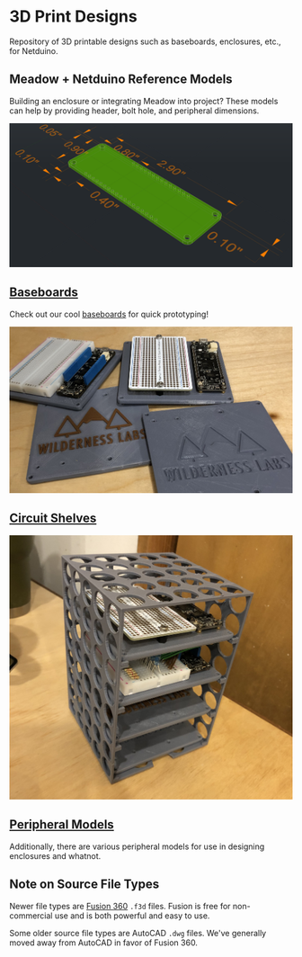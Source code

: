 # 3D Print Designs

Repository of 3D printable designs such as baseboards, enclosures, etc., for Netduino.

## Meadow + Netduino Reference Models

Building an enclosure or integrating Meadow into project? These models can help by providing header, bolt hole, and peripheral dimensions.

![](Meadow/Reference_Models/Meadow_F7_Micro.png)

## [Baseboards](Baseboards/)

Check out our cool [baseboards](Baseboards/) for quick prototyping!

![](Baseboards/Standard_Halfsize_Breadboard/Meadow_Baseboards.jpg)

## [Circuit Shelves](Circuit_Shelves)

![](Circuit_Shelves/Meadow_F7_Micro/Halfsize_Breadboard_Shelves/Meadow_Baseboard_Shelf.jpg)

## [Peripheral Models](Peripheral_Models)

Additionally, there are various peripheral models for use in designing enclosures and whatnot.

## Note on Source File Types

Newer file types are [Fusion 360](https://www.autodesk.com/products/fusion-360/overview) `.f3d` files. Fusion is free for non-commercial use and is both powerful and easy to use. 

Some older source file types are AutoCAD `.dwg` files. We've generally moved away from AutoCAD in favor of Fusion 360.
